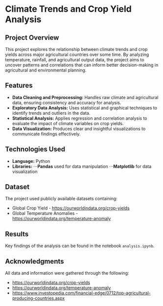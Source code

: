 # Climate Trends and Crop Yield Analysis
## Project Overview
This project explores the relationship between climate trends and crop yields across major agricultural countries over some time. By analyzing temperature, rainfall, and agricultural output data, the project aims to uncover patterns and correlations that can inform better decision-making in agricultural and environmental planning.

## Features
* **Data Cleaning and Preprocessing:** Handles raw climate and agricultural data, ensuring consistency and accuracy for analysis.
* **Exploratory Data Analysis:** Uses statistical and graphical techniques to identify trends and outliers in the data.
* **Statistical Analysis:** Applies regression and correlation analysis to evaluate the impact of climate variables on crop yields.
* **Data Visualization:** Produces clear and insightful visualizations to communicate findings effectively.

## Technologies Used
* **Language:** Python
* **Libraries:**
⋅⋅⋅**Pandas** used for data manipulation
⋅⋅⋅**Matplotlib** for data visualization

## Dataset
The project used publicly available datasets containing:
* Global Crop Yield - https://ourworldindata.org/crop-yields
* Global Temperature Anomalies - https://ourworldindata.org/temperature-anomaly

## Results
Key findings of the analysis can be found in the notebook ```analysis.ipynb```.

## Acknowledgments
All data and information were gathered through the following:
* https://ourworldindata.org/crop-yields
* https://ourworldindata.org/temperature-anomaly
* https://www.investopedia.com/financial-edge/0712/top-agricultural-producing-countries.aspx